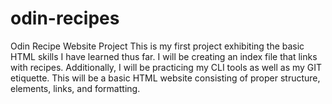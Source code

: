 # odin-recipes
Odin Recipe Website Project
This is my first project exhibiting the basic HTML skills I have learned thus far. I will be creating an index file that links with recipes.
Additionally, I will be practicing my CLI tools as well as my GIT etiquette. 
This will be a basic HTML website consisting of proper structure, elements, links, and formatting.
